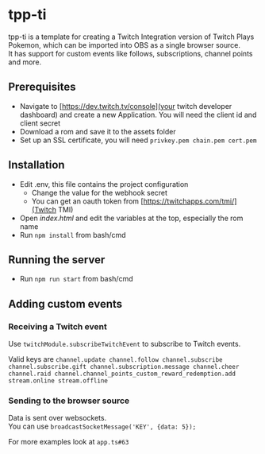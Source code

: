 # tpp-ti

tpp-ti is a template for creating a Twitch Integration version of Twitch Plays Pokemon, which can be imported into OBS as a single browser source.  
It has support for custom events like follows, subscriptions, channel points and more.

## Prerequisites

- Navigate to [https://dev.twitch.tv/console](your twitch developer dashboard) and create a new Application. You will need the client id and client secret
- Download a rom and save it to the assets folder
- Set up an SSL certificate, you will need `privkey.pem chain.pem cert.pem`

## Installation

- Edit .env, this file contains the project configuration
  - Change the value for the webhook secret
  - You can get an oauth token from [https://twitchapps.com/tmi/](Twitch TMI)
- Open *index.html* and edit the variables at the top, especially the rom name
- Run `npm install` from bash/cmd

## Running the server

- Run `npm run start` from bash/cmd

## Adding custom events

### Receiving a Twitch event

Use `twitchModule.subscribeTwitchEvent` to subscribe to Twitch events.

Valid keys are `channel.update channel.follow channel.subscribe channel.subscribe.gift channel.subscription.message channel.cheer channel.raid channel.channel_points_custom_reward_redemption.add stream.online stream.offline`

### Sending to the browser source
Data is sent over websockets.  
You can use `broadcastSocketMessage('KEY', {data: 5});`

For more examples look at `app.ts#63`

